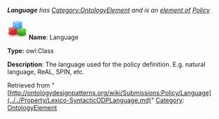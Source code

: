 ___Language__ has [Category:OntologyElement](../../Category/OntologyElement.md "Category:OntologyElement") and is an [element of](../../Property/ElementOf.md "Property:ElementOf") [Policy](../../Submissions/Policy.md "Submissions:Policy")_


  




[![Class](../../images/thumb/2/27/Class.gif/45px-Class.gif)](../../Image/Class.gif.md "Class")
__Name__: Language 


__Type:__ owl:Class 


__Description__: The language used for the policy definition. E.g. natural language, ReAL, SPIN, etc. 





Retrieved from "[http://ontologydesignpatterns.org/wiki/Submissions:Policy/Language](../../Property/Lexico-SyntacticODPLanguage.md)"
 [Category](http://ontologydesignpatterns.org/wiki/Special:Categories "Special:Categories"): [OntologyElement](../../Category/OntologyElement.md "Category:OntologyElement")